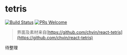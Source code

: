# tetris
[![Build Status](https://travis-ci.com/lf7817/tetris.svg?branch=master)](https://travis-ci.com/lf7817/tetris)
[![PRs Welcome](https://img.shields.io/badge/PRs-welcome-brightgreen.svg?style=flat-square)](http://makeapullrequest.com)
> 界面及素材来自[https://github.com/chvin/react-tetris](https://github.com/chvin/react-tetris)






待整理
